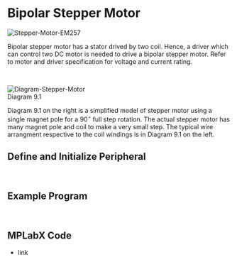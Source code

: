 # Bipolar Stepper Motor

![Stepper-Motor-EM257](https://github.com/user-attachments/assets/9e7d37e2-90f5-4b76-ab52-3e1ae5d8dac5)
<br/>

Bipolar stepper motor has a stator drived by two coil. Hence, a driver which can control two DC motor is needed to drive a bipolar stepper motor. Refer to motor and driver specification for voltage and current rating.
<br/>

<br/>

![Diagram-Stepper-Motor](https://github.com/user-attachments/assets/5d429ffb-5293-48a5-94c3-37f269928e87)
<br/>
Diagram 9.1

Diagram 9.1 on the right is a simplified model of stepper motor using a single magnet pole for a $90^\circ$ full step rotation. The actual stepper motor has many magnet pole and coil to make a very small step. The typical wire arrangment respective to the coil windings is in Diagram 9.1 on the left.

## Define and Initialize Peripheral

<br/>

## Example Program

<br/>

## MPLabX Code

* link
<br/>

<br/>
